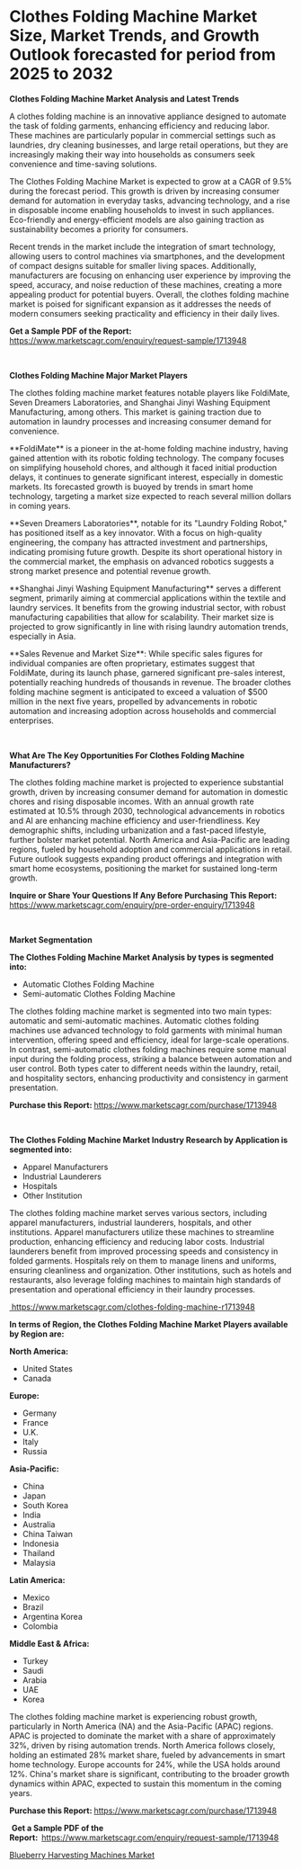 <p><h1>Clothes Folding Machine Market Size, Market Trends, and Growth Outlook forecasted for period from 2025 to 2032</h1></p><p><strong>Clothes Folding Machine Market Analysis and Latest Trends</strong></p>
<p><p>A clothes folding machine is an innovative appliance designed to automate the task of folding garments, enhancing efficiency and reducing labor. These machines are particularly popular in commercial settings such as laundries, dry cleaning businesses, and large retail operations, but they are increasingly making their way into households as consumers seek convenience and time-saving solutions.</p><p>The Clothes Folding Machine Market is expected to grow at a CAGR of 9.5% during the forecast period. This growth is driven by increasing consumer demand for automation in everyday tasks, advancing technology, and a rise in disposable income enabling households to invest in such appliances. Eco-friendly and energy-efficient models are also gaining traction as sustainability becomes a priority for consumers.</p><p>Recent trends in the market include the integration of smart technology, allowing users to control machines via smartphones, and the development of compact designs suitable for smaller living spaces. Additionally, manufacturers are focusing on enhancing user experience by improving the speed, accuracy, and noise reduction of these machines, creating a more appealing product for potential buyers. Overall, the clothes folding machine market is poised for significant expansion as it addresses the needs of modern consumers seeking practicality and efficiency in their daily lives.</p></p>
<p><strong>Get a Sample PDF of the Report:&nbsp;</strong> <a href="https://www.marketscagr.com/enquiry/request-sample/1713948?utm_campaign=1126&utm_medium=2&utm_source=Github&utm_content=ia&utm_term=21022025&utm_id=clothes-folding-machine">https://www.marketscagr.com/enquiry/request-sample/1713948</a></p>
<p>&nbsp;</p>
<p><strong>Clothes Folding Machine Major Market Players</strong></p>
<p><p>The clothes folding machine market features notable players like FoldiMate, Seven Dreamers Laboratories, and Shanghai Jinyi Washing Equipment Manufacturing, among others. This market is gaining traction due to automation in laundry processes and increasing consumer demand for convenience.</p><p>**FoldiMate** is a pioneer in the at-home folding machine industry, having gained attention with its robotic folding technology. The company focuses on simplifying household chores, and although it faced initial production delays, it continues to generate significant interest, especially in domestic markets. Its forecasted growth is buoyed by trends in smart home technology, targeting a market size expected to reach several million dollars in coming years.</p><p>**Seven Dreamers Laboratories**, notable for its "Laundry Folding Robot," has positioned itself as a key innovator. With a focus on high-quality engineering, the company has attracted investment and partnerships, indicating promising future growth. Despite its short operational history in the commercial market, the emphasis on advanced robotics suggests a strong market presence and potential revenue growth.</p><p>**Shanghai Jinyi Washing Equipment Manufacturing** serves a different segment, primarily aiming at commercial applications within the textile and laundry services. It benefits from the growing industrial sector, with robust manufacturing capabilities that allow for scalability. Their market size is projected to grow significantly in line with rising laundry automation trends, especially in Asia.</p><p>**Sales Revenue and Market Size**: While specific sales figures for individual companies are often proprietary, estimates suggest that FoldiMate, during its launch phase, garnered significant pre-sales interest, potentially reaching hundreds of thousands in revenue. The broader clothes folding machine segment is anticipated to exceed a valuation of $500 million in the next five years, propelled by advancements in robotic automation and increasing adoption across households and commercial enterprises.</p></p>
<p>&nbsp;</p>
<p><strong>What Are The Key Opportunities For Clothes Folding Machine Manufacturers?</strong></p>
<p><p>The clothes folding machine market is projected to experience substantial growth, driven by increasing consumer demand for automation in domestic chores and rising disposable incomes. With an annual growth rate estimated at 10.5% through 2030, technological advancements in robotics and AI are enhancing machine efficiency and user-friendliness. Key demographic shifts, including urbanization and a fast-paced lifestyle, further bolster market potential. North America and Asia-Pacific are leading regions, fueled by household adoption and commercial applications in retail. Future outlook suggests expanding product offerings and integration with smart home ecosystems, positioning the market for sustained long-term growth.</p></p>
<p><strong>Inquire or Share Your Questions If Any Before Purchasing This Report:</strong> <a href="https://www.marketscagr.com/enquiry/pre-order-enquiry/1713948?utm_campaign=1126&utm_medium=2&utm_source=Github&utm_content=ia&utm_term=21022025&utm_id=clothes-folding-machine">https://www.marketscagr.com/enquiry/pre-order-enquiry/1713948</a></p>
<p>&nbsp;</p>
<p><strong>Market Segmentation</strong></p>
<p><strong>The Clothes Folding Machine Market Analysis by types is segmented into:</strong></p>
<p><ul><li>Automatic Clothes Folding Machine</li><li>Semi-automatic Clothes Folding Machine</li></ul></p>
<p><p>The clothes folding machine market is segmented into two main types: automatic and semi-automatic machines. Automatic clothes folding machines use advanced technology to fold garments with minimal human intervention, offering speed and efficiency, ideal for large-scale operations. In contrast, semi-automatic clothes folding machines require some manual input during the folding process, striking a balance between automation and user control. Both types cater to different needs within the laundry, retail, and hospitality sectors, enhancing productivity and consistency in garment presentation.</p></p>
<p><strong>Purchase this Report:&nbsp;</strong><a href="https://www.marketscagr.com/purchase/1713948?utm_campaign=1126&utm_medium=2&utm_source=Github&utm_content=ia&utm_term=21022025&utm_id=clothes-folding-machine">https://www.marketscagr.com/purchase/1713948</a></p>
<p>&nbsp;</p>
<p><strong>The Clothes Folding Machine Market Industry Research by Application is segmented into:</strong></p>
<p><ul><li>Apparel Manufacturers</li><li>Industrial Launderers</li><li>Hospitals</li><li>Other Institution</li></ul></p>
<p><p>The clothes folding machine market serves various sectors, including apparel manufacturers, industrial launderers, hospitals, and other institutions. Apparel manufacturers utilize these machines to streamline production, enhancing efficiency and reducing labor costs. Industrial launderers benefit from improved processing speeds and consistency in folded garments. Hospitals rely on them to manage linens and uniforms, ensuring cleanliness and organization. Other institutions, such as hotels and restaurants, also leverage folding machines to maintain high standards of presentation and operational efficiency in their laundry processes.</p></p>
<p><a href="https://www.marketscagr.com/clothes-folding-machine-r1713948?utm_campaign=1126&utm_medium=2&utm_source=Github&utm_content=ia&utm_term=21022025&utm_id=clothes-folding-machine">&nbsp;https://www.marketscagr.com/clothes-folding-machine-r1713948</a></p>
<p><strong>In terms of Region, the Clothes Folding Machine Market Players available by Region are:</strong></p>
<p>
    <p> <strong> North America: </strong>
        <ul>
            <li>United States</li>
            <li>Canada</li>
        </ul>
        </p> 
    <p> <strong> Europe: </strong>
        <ul>
            <li>Germany</li>
            <li>France</li>
            <li>U.K.</li>
            <li>Italy</li>
            <li>Russia</li>
        </ul>
        </p> 
    <p> <strong> Asia-Pacific: </strong>
        <ul>
            <li>China</li>
            <li>Japan</li>
            <li>South Korea</li>
            <li>India</li>
            <li>Australia</li>
            <li>China Taiwan</li>
            <li>Indonesia</li>
            <li>Thailand</li>
            <li>Malaysia</li>
        </ul>
        </p> 
    <p> <strong> Latin America: </strong>
        <ul>
            <li>Mexico</li>
            <li>Brazil</li>
            <li>Argentina Korea</li>
            <li>Colombia</li>
        </ul>
        </p> 
    <p> <strong> Middle East & Africa: </strong>
        <ul>
            <li>Turkey</li>
            <li>Saudi</li>
            <li>Arabia</li>
            <li>UAE</li>
            <li>Korea</li>
        </ul>
    </p>
    </p>
<p><p>The clothes folding machine market is experiencing robust growth, particularly in North America (NA) and the Asia-Pacific (APAC) regions. APAC is projected to dominate the market with a share of approximately 32%, driven by rising automation trends. North America follows closely, holding an estimated 28% market share, fueled by advancements in smart home technology. Europe accounts for 24%, while the USA holds around 12%. China's market share is significant, contributing to the broader growth dynamics within APAC, expected to sustain this momentum in the coming years.</p></p>
<p><strong>Purchase this Report: </strong><a href="https://www.marketscagr.com/purchase/1713948?utm_campaign=1126&utm_medium=2&utm_source=Github&utm_content=ia&utm_term=21022025&utm_id=clothes-folding-machine">https://www.marketscagr.com/purchase/1713948</a></p>
<p>&nbsp;<strong>Get a Sample PDF of the Report:&nbsp;&nbsp;</strong><a href="https://www.marketscagr.com/enquiry/request-sample/1713948?utm_campaign=1126&utm_medium=2&utm_source=Github&utm_content=ia&utm_term=21022025&utm_id=clothes-folding-machine">https://www.marketscagr.com/enquiry/request-sample/1713948</a></p>
<p><strong></strong></p>
<p><p><a href="https://github.com/julyju69/Market-Research-Report-List-6/blob/main/blueberry-harvesting-machines-market.md?utm_campaign=1126&utm_medium=2&utm_source=Github&utm_content=ia&utm_term=21022025&utm_id=clothes-folding-machine">Blueberry Harvesting Machines Market</a></p></p>